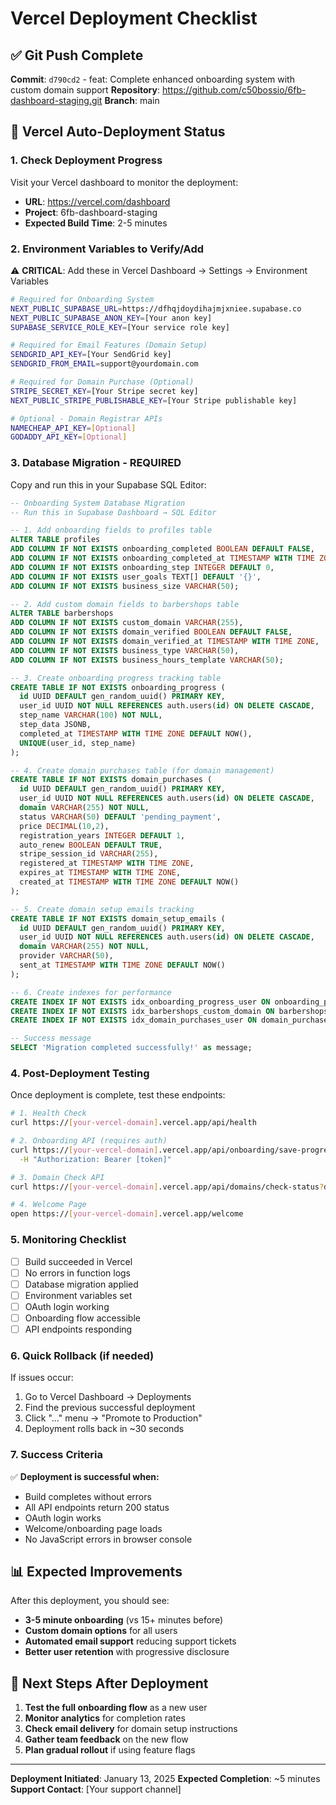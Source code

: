 # Vercel Deployment Checklist

## ✅ Git Push Complete
**Commit**: `d790cd2` - feat: Complete enhanced onboarding system with custom domain support
**Repository**: https://github.com/c50bossio/6fb-dashboard-staging.git
**Branch**: main

## 🚀 Vercel Auto-Deployment Status

### 1. Check Deployment Progress
Visit your Vercel dashboard to monitor the deployment:
- **URL**: https://vercel.com/dashboard
- **Project**: 6fb-dashboard-staging
- **Expected Build Time**: 2-5 minutes

### 2. Environment Variables to Verify/Add

⚠️ **CRITICAL**: Add these in Vercel Dashboard → Settings → Environment Variables

```bash
# Required for Onboarding System
NEXT_PUBLIC_SUPABASE_URL=https://dfhqjdoydihajmjxniee.supabase.co
NEXT_PUBLIC_SUPABASE_ANON_KEY=[Your anon key]
SUPABASE_SERVICE_ROLE_KEY=[Your service role key]

# Required for Email Features (Domain Setup)
SENDGRID_API_KEY=[Your SendGrid key]
SENDGRID_FROM_EMAIL=support@yourdomain.com

# Required for Domain Purchase (Optional)
STRIPE_SECRET_KEY=[Your Stripe secret key]
NEXT_PUBLIC_STRIPE_PUBLISHABLE_KEY=[Your Stripe publishable key]

# Optional - Domain Registrar APIs
NAMECHEAP_API_KEY=[Optional]
GODADDY_API_KEY=[Optional]
```

### 3. Database Migration - REQUIRED

Copy and run this in your Supabase SQL Editor:

```sql
-- Onboarding System Database Migration
-- Run this in Supabase Dashboard → SQL Editor

-- 1. Add onboarding fields to profiles table
ALTER TABLE profiles 
ADD COLUMN IF NOT EXISTS onboarding_completed BOOLEAN DEFAULT FALSE,
ADD COLUMN IF NOT EXISTS onboarding_completed_at TIMESTAMP WITH TIME ZONE,
ADD COLUMN IF NOT EXISTS onboarding_step INTEGER DEFAULT 0,
ADD COLUMN IF NOT EXISTS user_goals TEXT[] DEFAULT '{}',
ADD COLUMN IF NOT EXISTS business_size VARCHAR(50);

-- 2. Add custom domain fields to barbershops table
ALTER TABLE barbershops
ADD COLUMN IF NOT EXISTS custom_domain VARCHAR(255),
ADD COLUMN IF NOT EXISTS domain_verified BOOLEAN DEFAULT FALSE,
ADD COLUMN IF NOT EXISTS domain_verified_at TIMESTAMP WITH TIME ZONE,
ADD COLUMN IF NOT EXISTS business_type VARCHAR(50),
ADD COLUMN IF NOT EXISTS business_hours_template VARCHAR(50);

-- 3. Create onboarding progress tracking table
CREATE TABLE IF NOT EXISTS onboarding_progress (
  id UUID DEFAULT gen_random_uuid() PRIMARY KEY,
  user_id UUID NOT NULL REFERENCES auth.users(id) ON DELETE CASCADE,
  step_name VARCHAR(100) NOT NULL,
  step_data JSONB,
  completed_at TIMESTAMP WITH TIME ZONE DEFAULT NOW(),
  UNIQUE(user_id, step_name)
);

-- 4. Create domain purchases table (for domain management)
CREATE TABLE IF NOT EXISTS domain_purchases (
  id UUID DEFAULT gen_random_uuid() PRIMARY KEY,
  user_id UUID NOT NULL REFERENCES auth.users(id) ON DELETE CASCADE,
  domain VARCHAR(255) NOT NULL,
  status VARCHAR(50) DEFAULT 'pending_payment',
  price DECIMAL(10,2),
  registration_years INTEGER DEFAULT 1,
  auto_renew BOOLEAN DEFAULT TRUE,
  stripe_session_id VARCHAR(255),
  registered_at TIMESTAMP WITH TIME ZONE,
  expires_at TIMESTAMP WITH TIME ZONE,
  created_at TIMESTAMP WITH TIME ZONE DEFAULT NOW()
);

-- 5. Create domain setup emails tracking
CREATE TABLE IF NOT EXISTS domain_setup_emails (
  id UUID DEFAULT gen_random_uuid() PRIMARY KEY,
  user_id UUID NOT NULL REFERENCES auth.users(id) ON DELETE CASCADE,
  domain VARCHAR(255) NOT NULL,
  provider VARCHAR(50),
  sent_at TIMESTAMP WITH TIME ZONE DEFAULT NOW()
);

-- 6. Create indexes for performance
CREATE INDEX IF NOT EXISTS idx_onboarding_progress_user ON onboarding_progress(user_id);
CREATE INDEX IF NOT EXISTS idx_barbershops_custom_domain ON barbershops(custom_domain);
CREATE INDEX IF NOT EXISTS idx_domain_purchases_user ON domain_purchases(user_id);

-- Success message
SELECT 'Migration completed successfully!' as message;
```

### 4. Post-Deployment Testing

Once deployment is complete, test these endpoints:

```bash
# 1. Health Check
curl https://[your-vercel-domain].vercel.app/api/health

# 2. Onboarding API (requires auth)
curl https://[your-vercel-domain].vercel.app/api/onboarding/save-progress \
  -H "Authorization: Bearer [token]"

# 3. Domain Check API
curl https://[your-vercel-domain].vercel.app/api/domains/check-status?domain=test.com

# 4. Welcome Page
open https://[your-vercel-domain].vercel.app/welcome
```

### 5. Monitoring Checklist

- [ ] Build succeeded in Vercel
- [ ] No errors in function logs
- [ ] Database migration applied
- [ ] Environment variables set
- [ ] OAuth login working
- [ ] Onboarding flow accessible
- [ ] API endpoints responding

### 6. Quick Rollback (if needed)

If issues occur:
1. Go to Vercel Dashboard → Deployments
2. Find the previous successful deployment
3. Click "..." menu → "Promote to Production"
4. Deployment rolls back in ~30 seconds

### 7. Success Criteria

✅ **Deployment is successful when:**
- Build completes without errors
- All API endpoints return 200 status
- OAuth login works
- Welcome/onboarding page loads
- No JavaScript errors in browser console

## 📊 Expected Improvements

After this deployment, you should see:
- **3-5 minute onboarding** (vs 15+ minutes before)
- **Custom domain options** for all users
- **Automated email support** reducing support tickets
- **Better user retention** with progressive disclosure

## 🎉 Next Steps After Deployment

1. **Test the full onboarding flow** as a new user
2. **Monitor analytics** for completion rates
3. **Check email delivery** for domain setup instructions
4. **Gather team feedback** on the new flow
5. **Plan gradual rollout** if using feature flags

---

**Deployment Initiated**: January 13, 2025
**Expected Completion**: ~5 minutes
**Support Contact**: [Your support channel]